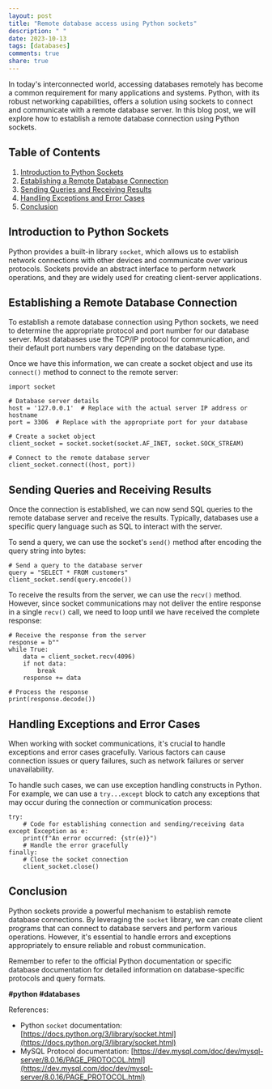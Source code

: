 ```yaml
---
layout: post
title: "Remote database access using Python sockets"
description: " "
date: 2023-10-13
tags: [databases]
comments: true
share: true
---
```


In today's interconnected world, accessing databases remotely has become a common requirement for many applications and systems. Python, with its robust networking capabilities, offers a solution using sockets to connect and communicate with a remote database server. In this blog post, we will explore how to establish a remote database connection using Python sockets.

## Table of Contents
1. [Introduction to Python Sockets](#introduction-to-python-sockets)
2. [Establishing a Remote Database Connection](#establishing-a-remote-database-connection)
3. [Sending Queries and Receiving Results](#sending-queries-and-receiving-results)
4. [Handling Exceptions and Error Cases](#handling-exceptions-and-error-cases)
5. [Conclusion](#conclusion)

## Introduction to Python Sockets

Python provides a built-in library `socket`, which allows us to establish network connections with other devices and communicate over various protocols. Sockets provide an abstract interface to perform network operations, and they are widely used for creating client-server applications.

## Establishing a Remote Database Connection

To establish a remote database connection using Python sockets, we need to determine the appropriate protocol and port number for our database server. Most databases use the TCP/IP protocol for communication, and their default port numbers vary depending on the database type.

Once we have this information, we can create a socket object and use its `connect()` method to connect to the remote server:

```
import socket

# Database server details
host = '127.0.0.1'  # Replace with the actual server IP address or hostname
port = 3306  # Replace with the appropriate port for your database

# Create a socket object
client_socket = socket.socket(socket.AF_INET, socket.SOCK_STREAM)

# Connect to the remote database server
client_socket.connect((host, port))

```

## Sending Queries and Receiving Results

Once the connection is established, we can now send SQL queries to the remote database server and receive the results. Typically, databases use a specific query language such as SQL to interact with the server.

To send a query, we can use the socket's `send()` method after encoding the query string into bytes:

```
# Send a query to the database server
query = "SELECT * FROM customers"
client_socket.send(query.encode())
```

To receive the results from the server, we can use the `recv()` method. However, since socket communications may not deliver the entire response in a single `recv()` call, we need to loop until we have received the complete response:

```
# Receive the response from the server
response = b""
while True:
    data = client_socket.recv(4096)
    if not data:
        break
    response += data

# Process the response
print(response.decode())
```

## Handling Exceptions and Error Cases

When working with socket communications, it's crucial to handle exceptions and error cases gracefully. Various factors can cause connection issues or query failures, such as network failures or server unavailability.

To handle such cases, we can use exception handling constructs in Python. For example, we can use a `try...except` block to catch any exceptions that may occur during the connection or communication process:

```
try:
    # Code for establishing connection and sending/receiving data
except Exception as e:
    print(f"An error occurred: {str(e)}")
    # Handle the error gracefully
finally:
    # Close the socket connection
    client_socket.close()
```

## Conclusion

Python sockets provide a powerful mechanism to establish remote database connections. By leveraging the `socket` library, we can create client programs that can connect to database servers and perform various operations. However, it's essential to handle errors and exceptions appropriately to ensure reliable and robust communication.

Remember to refer to the official Python documentation or specific database documentation for detailed information on database-specific protocols and query formats.

**#python #databases**

References:
- Python `socket` documentation: [https://docs.python.org/3/library/socket.html](https://docs.python.org/3/library/socket.html)
- MySQL Protocol documentation: [https://dev.mysql.com/doc/dev/mysql-server/8.0.16/PAGE_PROTOCOL.html](https://dev.mysql.com/doc/dev/mysql-server/8.0.16/PAGE_PROTOCOL.html)